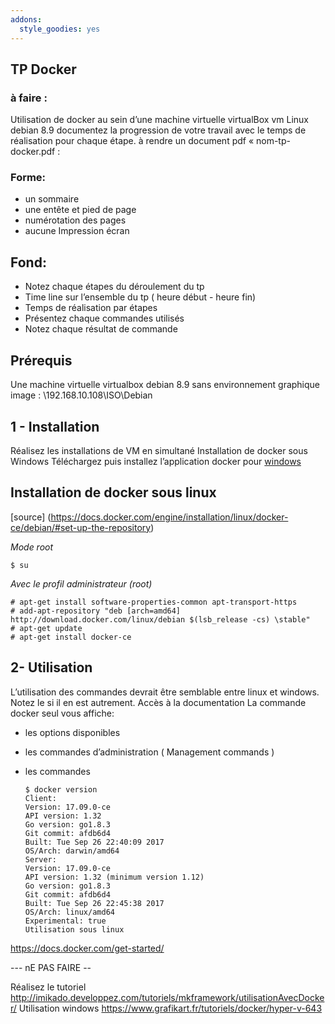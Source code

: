 ```yaml
---
addons:
  style_goodies: yes
---
```

## TP Docker
### à faire :
Utilisation de docker au sein d’une machine virtuelle virtualBox
 vm Linux debian 8.9
documentez la progression de votre travail avec le temps de
réalisation pour chaque étape.
à rendre un document pdf « nom-tp-docker.pdf :
### Forme:
- un sommaire
- une entête et pied de page
- numérotation des pages
- aucune Impression écran

## Fond:
- Notez chaque étapes du déroulement du tp
- Time line sur l’ensemble du tp ( heure début - heure fin)
- Temps de réalisation par étapes
- Présentez chaque commandes utilisés
- Notez chaque résultat de commande

## Prérequis

Une machine virtuelle virtualbox debian 8.9 sans environnement
graphique
image : \\192.168.10.108\ISO\Debian

## 1 - Installation

Réalisez les installations de VM en simultané
Installation de docker sous Windows
Téléchargez puis installez l’application docker pour
[windows](https://store.docker.com/editions/community/docker-cedesktop-windows)

## Installation de docker sous linux

[source] (https://docs.docker.com/engine/installation/linux/docker-ce/debian/#set-up-the-repository)

_Mode root_

    $ su
    
_Avec le profil administrateur (root)_

    # apt-get install software-properties-common apt-transport-https
    # add-apt-repository "deb [arch=amd64] http://download.docker.com/linux/debian $(lsb_release -cs) \stable"
    # apt-get update
    # apt-get install docker-ce

## 2- Utilisation

L’utilisation des commandes devrait être semblable entre linux et
windows. Notez le si il en est autrement.
Accès à la documentation
La commande docker seul vous affiche:
- les options disponibles
- les commandes d’administration ( Management commands )
- les commandes


      $ docker version 
      Client:
      Version: 17.09.0-ce
      API version: 1.32
      Go version: go1.8.3
      Git commit: afdb6d4
      Built: Tue Sep 26 22:40:09 2017
      OS/Arch: darwin/amd64
      Server:
      Version: 17.09.0-ce
      API version: 1.32 (minimum version 1.12)
      Go version: go1.8.3
      Git commit: afdb6d4
      Built: Tue Sep 26 22:45:38 2017
      OS/Arch: linux/amd64
      Experimental: true
      Utilisation sous linux

https://docs.docker.com/get-started/




--- nE PAS FAIRE --

Réalisez le tutoriel
http://imikado.developpez.com/tutoriels/mkframework/utilisationAvecDocker/
Utilisation windows
https://www.grafikart.fr/tutoriels/docker/hyper-v-643
